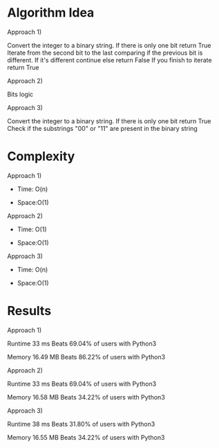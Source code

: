 # Algorithm Idea

Approach 1)

Convert the integer to a binary string.
If there is only one bit return True
Iterate from the second bit to the last comparing if the previous bit is different.
If it's different continue else return False
If you finish to iterate return True

Approach 2)

Bits logic

Approach 3)

Convert the integer to a binary string.
If there is only one bit return True
Check if the substrings "00" or "11" are present in the binary string

# Complexity

Approach 1)

- Time: O(n)

- Space:O(1)

Approach 2)

- Time: O(1)

- Space:O(1)

Approach 3)

- Time: O(n)

- Space:O(1)

# Results

Approach 1)

Runtime
33
ms
Beats
69.04%
of users with Python3

Memory
16.49
MB
Beats
86.22%
of users with Python3

Approach 2)

Runtime
33
ms
Beats
69.04%
of users with Python3

Memory
16.58
MB
Beats
34.22%
of users with Python3

Approach 3)

Runtime
38
ms
Beats
31.80%
of users with Python3

Memory
16.55
MB
Beats
34.22%
of users with Python3